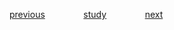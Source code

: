 
<a href="https://github.com/raphaelkaique1/study/tree/main/8-desenvolvimento_avancado/8.1-arquitetura_de_solucao/padroes_de_projeto_design_patterns.md">previous</a>⠀⠀⠀⠀⠀⠀<a href="https://github.com/raphaelkaique1/study#arquitetura_de_software">study</a>⠀⠀⠀⠀⠀⠀<a href="https://github.com/raphaelkaique1/study/tree/main/8-desenvolvimento_avancado/8.2-arquitetura_de_software/testes_automatizados_e_tdd.md">next</a>